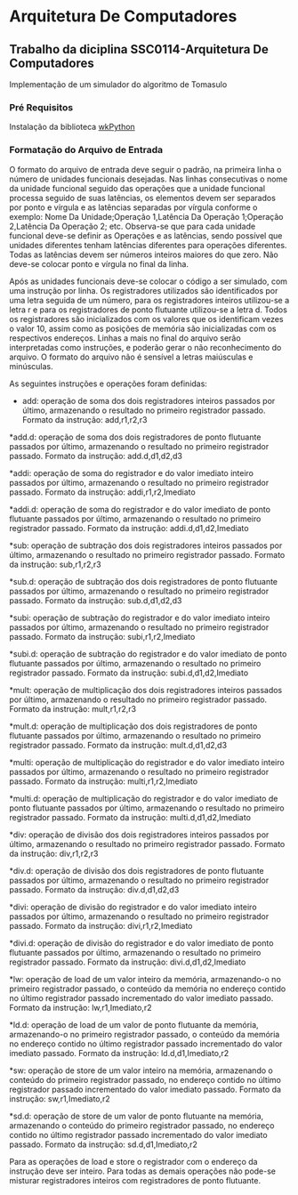 # Arquitetura De Computadores
## Trabalho da diciplina SSC0114-Arquitetura De Computadores
Implementação de um simulador do algoritmo de Tomasulo
### Pré Requisitos
Instalação da biblioteca [wkPython](https://wxpython.org/)
### Formatação do Arquivo de Entrada
  O formato do arquivo de entrada deve seguir o padrão, na primeira linha o número de unidades funcionais desejadas. Nas linhas consecutivas o nome da unidade funcional seguido das operações que a unidade funcional processa seguido de suas latências, os elementos devem ser separados por ponto e vírgula e as latências separadas por vírgula conforme o exemplo: Nome Da Unidade;Operação 1,Latência Da Operação 1;Operação 2,Latência Da Operação 2; etc. Observa-se que para cada unidade funcional deve-se definir as Operações e as latências, sendo possível que unidades diferentes tenham latências diferentes para operações diferentes. Todas as latências devem ser números inteiros maiores do que zero. Não deve-se colocar ponto e vírgula no final da linha.  
  
  Após as unidades funcionais deve-se colocar o código a ser simulado, com uma instrução por linha. Os registradores utilizados são identificados por uma letra seguida de um número, para os registradores inteiros utilizou-se a letra r e para os registradores de ponto flutuante utilizou-se a letra d. Todos os registradores são inicializados com os valores que os identificam vezes o valor 10, assim como as posições de memória são inicializadas com os respectivos endereços. Linhas a mais no final do arquivo serão interpretadas como instruções, e poderão gerar o não reconhecimento do arquivo. O formato do arquivo não é sensível a letras maiúsculas e minúsculas.

As seguintes instruções e operações foram definidas:

* add: operação de soma dos dois registradores inteiros passados por último, armazenando o resultado no primeiro registrador passado. Formato da instrução: add,r1,r2,r3

*add.d: operação de soma dos dois registradores de ponto flutuante passados por último, armazenando o resultado no primeiro registrador passado. Formato da instrução: add.d,d1,d2,d3

*addi: operação de soma do registrador e do valor imediato inteiro passados por último, armazenando o resultado no primeiro registrador passado. Formato da instrução: addi,r1,r2,Imediato

*addi.d: operação de soma do registrador e do valor imediato de ponto flutuante passados por último, armazenando o resultado no primeiro registrador passado. Formato da instrução: addi.d,d1,d2,Imediato

*sub: operação de subtração dos dois registradores inteiros passados por último, armazenando o resultado no primeiro registrador passado. Formato da instrução: sub,r1,r2,r3

*sub.d: operação de subtração dos dois registradores de ponto flutuante passados por último, armazenando o resultado no primeiro registrador passado. Formato da instrução: sub.d,d1,d2,d3

*subi: operação de subtração do registrador e do valor imediato inteiro passados por último, armazenando o resultado no primeiro registrador passado. Formato da instrução: subi,r1,r2,Imediato

*subi.d: operação de subtração do registrador e do valor imediato de ponto flutuante passados por último, armazenando o resultado no primeiro registrador passado. Formato da instrução: subi.d,d1,d2,Imediato

*mult: operação de multiplicação dos dois registradores inteiros passados por último, armazenando o resultado no primeiro registrador passado. Formato da instrução: mult,r1,r2,r3

*mult.d: operação de multiplicação dos dois registradores de ponto flutuante passados por último, armazenando o resultado no primeiro registrador passado. Formato da instrução: mult.d,d1,d2,d3

*multi: operação de multiplicação do registrador e do valor imediato inteiro passados por último, armazenando o resultado no primeiro registrador passado. Formato da instrução: multi,r1,r2,Imediato

*multi.d: operação de multiplicação do registrador e do valor imediato de ponto flutuante passados por último, armazenando o resultado no primeiro registrador passado. Formato da instrução: multi.d,d1,d2,Imediato

*div: operação de divisão dos dois registradores inteiros passados por último, armazenando o resultado no primeiro registrador passado. Formato da instrução: div,r1,r2,r3

*div.d: operação de divisão dos dois registradores de ponto flutuante passados por último, armazenando o resultado no primeiro registrador passado. Formato da instrução: div.d,d1,d2,d3

*divi: operação de divisão do registrador e do valor imediato inteiro passados por último, armazenando o resultado no primeiro registrador passado. Formato da instrução: divi,r1,r2,Imediato

*divi.d: operação de divisão do registrador e do valor imediato de ponto flutuante passados por último, armazenando o resultado no primeiro registrador passado. Formato da instrução: divi.d,d1,d2,Imediato

*lw: operação de load de um valor inteiro da memória, armazenando-o no primeiro registrador passado, o conteúdo da memória no endereço contido no último registrador passado incrementado do valor imediato passado. Formato da instrução: lw,r1,Imediato,r2

*ld.d: operação de load de um valor de ponto flutuante da memória, armazenando-o no primeiro registrador passado, o conteúdo da memória no endereço contido no último registrador passado incrementado do valor imediato passado. Formato da instrução: ld.d,d1,Imediato,r2

*sw: operação de store de um valor inteiro na memória, armazenando o conteúdo do primeiro registrador passado, no endereço contido no último registrador passado incrementado do valor imediato passado. Formato da instrução: sw,r1,Imediato,r2

*sd.d: operação de store de um valor de ponto flutuante na memória, armazenando o conteúdo do primeiro registrador passado, no endereço contido no último registrador passado incrementado do valor imediato passado. Formato da instrução: sd.d,d1,Imediato,r2

Para as operações de load e store o registrador com o endereço da instrução deve ser inteiro. Para todas as demais operações não pode-se misturar registradores inteiros com registradores de ponto flutuante.
